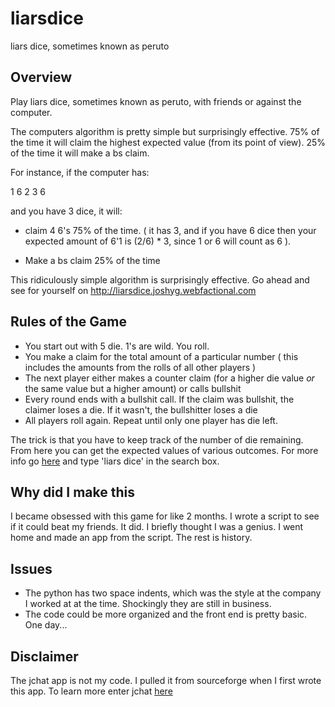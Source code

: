# liarsdice
liars dice, sometimes known as peruto

## Overview

Play liars dice, sometimes known as peruto, with friends or against the computer.

The computers algorithm is pretty simple but surprisingly effective.
75% of the time it will claim the highest expected value (from its point of view). 
25% of the time it will make a bs claim.

For instance, if the computer has:

1 6 2 3 6 

and you have 3 dice, it will: 

* claim 4 6's 75% of the time. ( it has 3, and if you have 6 dice then your expected amount of 6'1 is (2/6) * 3, since 1 or 6 will count as 6 ).

* Make a bs claim 25% of the time

This ridiculously simple algorithm is surprisingly effective.  Go ahead and see for yourself on http://liarsdice.joshyg.webfactional.com

## Rules of the Game

* You start out with 5 die.  1's are wild.  You roll.  
* You make a claim for the total amount of a particular number ( this includes the amounts from the rolls of all other players )
* The next player either makes a counter claim (for a higher die value _or_ the same value but a higher amount) or calls bullshit
* Every round ends with a bullshit call.  If the claim was bullshit, the claimer loses a die.  If it wasn't, the bullshitter loses a die
* All players roll again.  Repeat until only one player has die left.


The trick is that you have to keep track of the number of die remaining.  From here you can get the expected values of various outcomes.
For more info go [here](http://www.google.com) and type 'liars dice' in the search box.

## Why did I make this

I became obsessed with this game for like 2 months.  I wrote a script to see if it could beat my friends.  It did.  I briefly thought I was a genius.  I went home and made an app from the script.  The rest is history.


## Issues

* The python has two space indents, which was the style at the company I worked at at the time.  Shockingly they are still in business.
* The code could be more organized and the front end is pretty basic. One day...


## Disclaimer

The jchat app is not my code.  I pulled it from sourceforge when I first wrote this app.  To learn more enter jchat [here](http://www.google.com)

